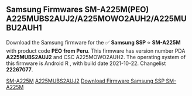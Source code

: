 <h2>Samsung Firmwares SM-A225M(PEO) A225MUBS2AUJ2/A225MOWO2AUH2/A225MUBU2AUH1</h2>
Download the Samsung firmware for the ✅ <strong>Samsung SSP </strong> ⭐ <strong>SM-A225M</strong> with product code <strong>PEO</strong> <strong> from Peru</strong>. This firmware has version number PDA <strong>A225MUBS2AUJ2</strong> and CSC A225MOWO2AUH2. The operating system of this firmware is Android R , with build date 2021-10-22. Changelist <strong>22267077</strong>.


[SM-A225M](https://samfirm.shop/samsung/model/SM-A225M)
[A225MUBS2AUJ2](https://samfirm.shop/samsung/pda/A225MUBS2AUJ2)
[Download Firmware Samsung SSP SM-A225M](https://samfirm.shop/samsung/firmware/467380)
